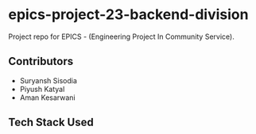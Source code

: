 # epics-project-23-backend-division
Project repo for EPICS - (Engineering Project In Community Service).
## Contributors 
- Suryansh Sisodia
- Piyush Katyal
- Aman Kesarwani
## Tech Stack Used

